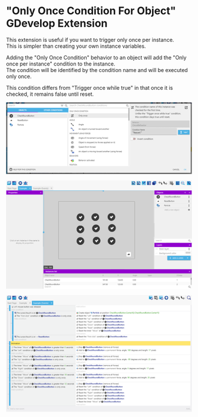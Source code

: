 # "Only Once Condition For Object" GDevelop Extension
This extension is useful if you want to trigger only once per instance.  
This is simpler than creating your own instance variables.

Adding the "Only Once Condition" behavior to an object will add the "Only once per instance" condition to the instance.  
The condition will be identified by the condition name and will be executed only once.

This condition differs from "Trigger once while true" in that once it is checked, it remains false until reset.

![Example project scene](./images/condition.png)

![Example project event](./images/scene.png)

![Example project condition](./images/events.png)
